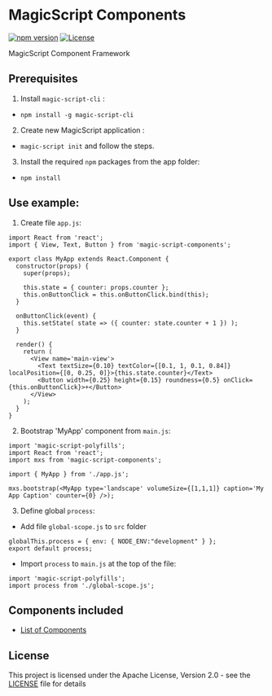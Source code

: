# MagicScript Components

[![npm version](https://badge.fury.io/js/magic-script-components.svg)](https://badge.fury.io/js/magic-script-components) [![License](http://img.shields.io/:license-Apache%202.0-blue.svg)](LICENSE)

MagicScript Component Framework

## Prerequisites

1. Install `magic-script-cli` :

- `npm install -g magic-script-cli`

2. Create new MagicScript application :

- `magic-script init` and follow the steps.

3. Install the required `npm` packages from the app folder:

- `npm install`

## Use example:

1. Create file `app.js`:

```
import React from 'react';
import { View, Text, Button } from 'magic-script-components';

export class MyApp extends React.Component {
  constructor(props) {
    super(props);

    this.state = { counter: props.counter };
    this.onButtonClick = this.onButtonClick.bind(this);
  }

  onButtonClick(event) {
    this.setState( state => ({ counter: state.counter + 1 }) );
  }

  render() {
    return (
      <View name='main-view'>
        <Text textSize={0.10} textColor={[0.1, 1, 0.1, 0.84]} localPosition={[0, 0.25, 0]}>{this.state.counter}</Text>
        <Button width={0.25} height={0.15} roundness={0.5} onClick={this.onButtonClick}>+</Button>
      </View>
    );
  }
}

```

2. Bootstrap 'MyApp' component from `main.js`:

```
import 'magic-script-polyfills';
import React from 'react';
import mxs from 'magic-script-components';

import { MyApp } from './app.js';

mxs.bootstrap(<MyApp type='landscape' volumeSize={[1,1,1]} caption='My App Caption' counter={0} />);
```

3. Define global `process`:

- Add file `global-scope.js` to `src` folder

```
globalThis.process = { env: { NODE_ENV:"development" } };
export default process;
```

- Import `process` to `main.js` at the top of the file:

```
import 'magic-script-polyfills';
import process from './global-scope.js';
```

## Components included

- [List of Components](docs/Components.md)

## License

This project is licensed under the Apache License, Version 2.0 - see the [LICENSE](LICENSE) file for details
